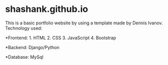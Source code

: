 # shashank.github.io

This is a basic portfolio website by using a template made by Dennis Ivanov.
Technology used:

  *Frontend:
      1.  HTML
      2.  CSS
      3.  JavaScript
      4.  Bootstrap
      
  *Backend:
          Django/Python
      
  *Database:
          MySql
